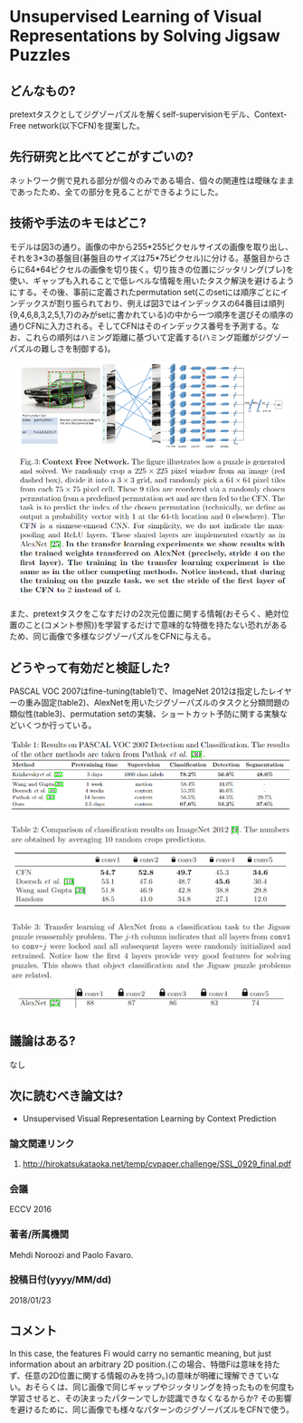# Unsupervised Learning of Visual Representations by Solving Jigsaw Puzzles

## どんなもの?
pretextタスクとしてジグゾーパズルを解くself-supervisionモデル、Context-Free network(以下CFN)を提案した。

## 先行研究と比べてどこがすごいの?
ネットワーク側で見れる部分が個々のみである場合、個々の関連性は曖昧なままであったため、全ての部分を見ることができるようにした。

## 技術や手法のキモはどこ?
モデルは図3の通り。画像の中から255\*255ピクセルサイズの画像を取り出し、それを3\*3の基盤目(碁盤目のサイズは75\*75ピクセル)に分ける。基盤目からさらに64\*64ピクセルの画像を切り抜く。切り抜きの位置にジッタリング(ブレ)を使い、ギャップも入れることで低レベルな情報を用いたタスク解決を避けるようにする。その後、事前に定義されたpermutation set(このsetには順序ごとにインデックスが割り振られており、例えば図3ではインデックスの64番目は順列{9,4,6,8,3,2,5,1,7}のみがsetに書かれている)の中から一つ順序を選びその順序の通りCFNに入力される。そしてCFNはそのインデックス番号を予測する。なお、これらの順列はハミング距離に基づいて定義する(ハミング距離がジグゾーパズルの難しさを制御する)。

![fig3](img/ULoVRbSJP/fig3.png)

また、pretextタスクをこなすだけの2次元位置に関する情報(おそらく、絶対位置のこと(コメント参照))を学習するだけで意味的な特徴を持たない恐れがあるため、同じ画像で多様なジグゾーパズルをCFNに与える。

## どうやって有効だと検証した?
PASCAL VOC 2007はfine-tuning(table1)で、ImageNet 2012は指定したレイヤーの重み固定(table2)、AlexNetを用いたジグゾーパズルのタスクと分類問題の類似性(table3)、permutation setの実験、ショートカット予防に関する実験などいくつか行っている。

![tab1](img/ULoVRbSJP/table1.png)

![tab2](img/ULoVRbSJP/table2.png)

![tab3](img/ULoVRbSJP/table3.png)

## 議論はある?
なし

## 次に読むべき論文は?
- Unsupervised Visual Representation Learning by Context Prediction

### 論文関連リンク
1. http://hirokatsukataoka.net/temp/cvpaper.challenge/SSL_0929_final.pdf

### 会議
ECCV 2016

### 著者/所属機関
Mehdi Noroozi and Paolo Favaro.

### 投稿日付(yyyy/MM/dd)
2018/01/23

## コメント
In this case, the features Fi would carry no semantic meaning, but just information about an arbitrary 2D position.(この場合、特徴Fiは意味を持たず、任意の2D位置に関する情報のみを持つ。)の意味が明確に理解できていない。おそらくは、同じ画像で同じギャップやジッタリングを持ったものを何度も学習させると、その決まったパターンでしか認識できなくなるからか? その影響を避けるために、同じ画像でも様々なパターンのジグゾーパズルをCFNで使う。